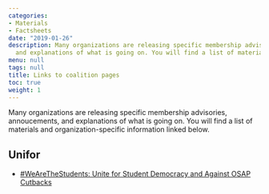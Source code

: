```yaml
---
categories:
- Materials
- Factsheets
date: "2019-01-26"
description: Many organizations are releasing specific membership advisories, annoucements,
  and explanations of what is going on. You will find a list of materials here.
menu: null
tags: null
title: Links to coalition pages
toc: true
weight: 1
---
```

Many organizations are releasing specific membership advisories, annoucements, and explanations of what is going on. You will find a list of materials and organization-specific information linked below.

## Unifor

- [#WeAreTheStudents: Unite for Student Democracy and Against OSAP Cutbacks](https://www.unifor.org/en/whats-new/news/wearethestudents-unite-student-democracy-and-against-osap-cutbacks)

